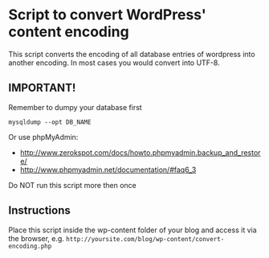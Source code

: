 # Script to convert WordPress' content encoding

This script converts the encoding of all database entries of wordpress into another encoding.
In most cases you would convert into UTF-8.

## IMPORTANT!

Remember to dumpy your database first

`mysqldump --opt DB_NAME`

Or use phpMyAdmin:

 * <http://www.zerokspot.com/docs/howto.phpmyadmin.backup_and_restore/>
 * <http://www.phpmyadmin.net/documentation/#faq6_3>

Do NOT run this script more then once

## Instructions

Place this script inside the wp-content folder of your blog and access it via the browser, e.g. `http://yoursite.com/blog/wp-content/convert-encoding.php`

